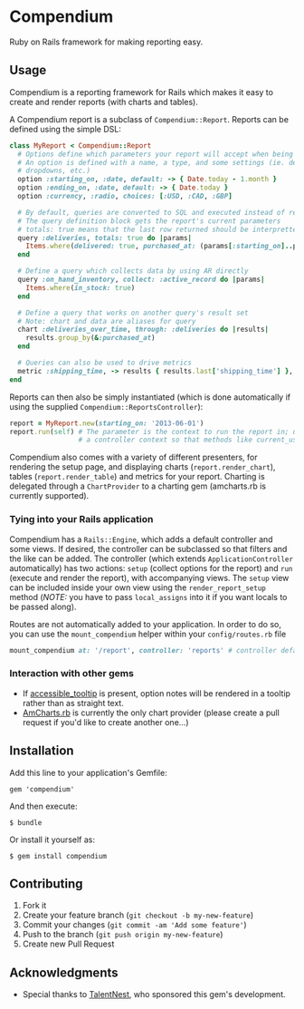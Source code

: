 # Compendium

Ruby on Rails framework for making reporting easy.

## Usage

Compendium is a reporting framework for Rails which makes it easy to create and render reports (with charts and tables).

A Compendium report is a subclass of `Compendium::Report`. Reports can be defined using the simple DSL:

```ruby
class MyReport < Compendium::Report
  # Options define which parameters your report will accept when being set up.
  # An option is defined with a name, a type, and some settings (ie. default value, choices for radio buttons and
  # dropdowns, etc.)
  option :starting_on, :date, default: -> { Date.today - 1.month }
  option :ending_on, :date, default: -> { Date.today }
  option :currency, :radio, choices: [:USD, :CAD, :GBP]

  # By default, queries are converted to SQL and executed instead of returning AR models
  # The query definition block gets the report's current parameters
  # totals: true means that the last row returned should be interpretted as a row of totals
  query :deliveries, totals: true do |params|
    Items.where(delivered: true, purchased_at: (params[:starting_on]..params[:ending_on]))
  end

  # Define a query which collects data by using AR directly
  query :on_hand_inventory, collect: :active_record do |params|
    Items.where(in_stock: true)
  end

  # Define a query that works on another query's result set
  # Note: chart and data are aliases for query
  chart :deliveries_over_time, through: :deliveries do |results|
    results.group_by(&:purchased_at)
  end

  # Queries can also be used to drive metrics
  metric :shipping_time, -> results { results.last['shipping_time'] }, through: :deliveries
end
```

Reports can then also be simply instantiated (which is done automatically if using the supplied
`Compendium::ReportsController`):

```ruby
report = MyReport.new(starting_on: '2013-06-01')
report.run(self) # The parameter is the context to run the report in; usually this should be
                 # a controller context so that methods like current_user can be used
```

Compendium also comes with a variety of different presenters, for rendering the setup page, and displaying charts
(`report.render_chart`), tables (`report.render_table`) and metrics for your report. Charting is delegated through a
`ChartProvider` to a charting gem (amcharts.rb is currently supported).

### Tying into your Rails application

Compendium has a `Rails::Engine`, which adds a default controller and some views. If desired, the controller can be
subclassed so that filters and the like can be added. The controller (which extends `ApplicationController`
automatically) has two actions: `setup` (collect options for the report) and `run` (execute and render the report),
with accompanying views. The `setup` view can be included inside your own view using the `render_report_setup`
method (*NOTE:* you have to pass `local_assigns` into it if you want locals to be passed along).

Routes are not automatically added to your application. In order to do so, you can use the `mount_compendium` helper
within your `config/routes.rb` file

```ruby
mount_compendium at: '/report', controller: 'reports' # controller defaults to compendium/reports
```

### Interaction with other gems
* If [accessible_tooltip](https://github.com/dvandersluis/accessible_tooltip) is present, option notes will be rendered
in a tooltip rather than as straight text.
* [AmCharts.rb](https://github.com/dvandersluis/amcharts.rb) is currently the only chart provider (please create a pull
request if you'd like to create another one...)

## Installation

Add this line to your application's Gemfile:

    gem 'compendium'

And then execute:

    $ bundle

Or install it yourself as:

    $ gem install compendium

## Contributing

1. Fork it
2. Create your feature branch (`git checkout -b my-new-feature`)
3. Commit your changes (`git commit -am 'Add some feature'`)
4. Push to the branch (`git push origin my-new-feature`)
5. Create new Pull Request

## Acknowledgments

* Special thanks to [TalentNest](http://github.com/talentnest), who sponsored this gem's development.
